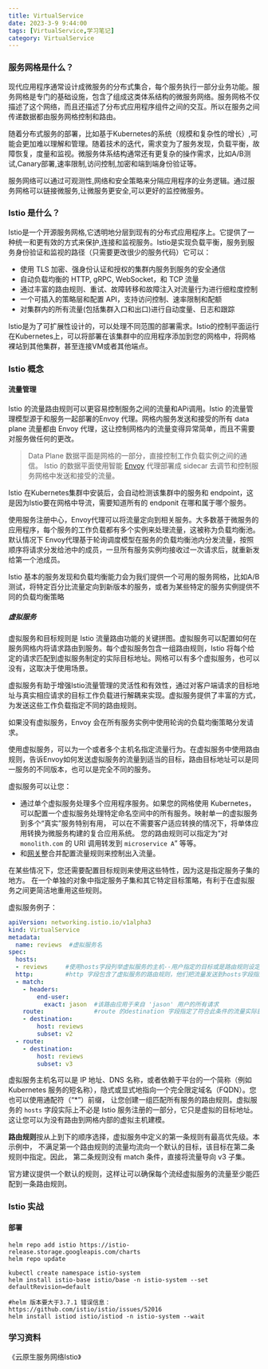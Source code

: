 ```yaml
---
title: VirtualService
date: 2023-3-9 9:44:00
tags: [VirtualService,学习笔记]
category: VirtualService
---
```


### 服务网格是什么？

现代应用程序通常设计成微服务的分布式集合，每个服务执行一部分业务功能。服务网格是专门的基础设施，包含了组成这类体系结构的微服务网络。服务网格不仅描述了这个网络，而且还描述了分布式应用程序组件之间的交互。所以在服务之间传递数据都由服务网格控制和路由。

随着分布式服务的部署，比如基于Kubernetes的系统（规模和复杂性的增长）,可能会更加难以理解和管理。随着技术的迭代，需求变为了服务发现，负载平衡，故障恢复，度量和监视。微服务体系结构通常还有更复杂的操作需求，比如A/B测试,Canary部署,速率限制,访问控制,加密和端到端身份验证等。

服务网络可以通过可观测性,网络和安全策略来分隔应用程序的业务逻辑。通过服务网格可以链接微服务,让微服务更安全,可以更好的监控微服务。



### Istio 是什么？

Istio是一个开源服务网格,它透明地分层到现有的分布式应用程序上。它提供了一种统一和更有效的方式来保护,连接和监视服务。Istio是实现负载平衡，服务到服务身份验证和监视的路径（只需要更改很少的服务代码）它可以：

- 使用 TLS 加密、强身份认证和授权的集群内服务到服务的安全通信
- 自动负载均衡的 HTTP, gRPC, WebSocket，和 TCP 流量
- 通过丰富的路由规则、重试、故障转移和故障注入对流量行为进行细粒度控制
- 一个可插入的策略层和配置 API，支持访问控制、速率限制和配额
- 对集群内的所有流量(包括集群入口和出口)进行自动度量、日志和跟踪

Istio是为了可扩展性设计的，可以处理不同范围的部署需求。Istio的控制平面运行在Kubernetes上，可以将部署在该集群中的应用程序添加到您的网格中，将网格裸站到其他集群，甚至连接VM或者其他端点。



### Istio 概念

#### 流量管理

Istio 的流量路由规则可以更容易控制服务之间的流量和APi调用。Istio 的流量管理模型源于和服务一起部署的Envoy 代理。网格内服务发送和接受的所有 data plane 流量都由 Envoy 代理，这让控制网格内的流量变得异常简单，而且不需要对服务做任何的更改。 

> Data Plane 数据平面是网格的一部分，直接控制工作负载实例之间的通信。 Istio 的数据平面使用智能 [Envoy](https://istio.io/zh/docs/reference/glossary/#envoy) 代理部署成 sidecar 去调节和控制服务网格中发送和接受的流量。

Istio 在Kubernetes集群中安装后，会自动检测该集群中的服务和 endpoint，这是因为Istio要在网格中导流，需要知道所有的 endponit 在哪和属于哪个服务。

使用服务注册中心，Envoy代理可以将流量定向到相关服务。大多数基于微服务的应用程序，每个服务的工作负载都有多个实例来处理流量，这被称为负载均衡池。默认情况下 Envoy代理基于轮询调度模型在服务的负载均衡池内分发流量，按照顺序将请求分发给池中的成员，一旦所有服务实例均接收过一次请求后，就重新发给第一个池成员。

Istio 基本的服务发现和负载均衡能力会为我们提供一个可用的服务网格，比如A/B测试，将特定百分比流量定向到新版本的服务，或者为某些特定的服务实例提供不同的负载均衡策略

##### 虚拟服务

虚拟服务和目标规则是 Istio 流量路由功能的关键拼图。虚拟服务可以配置如何在服务网格内将请求路由到服务。每个虚拟服务包含一组路由规则，Istio 将每个给定的请求匹配到虚拟服务制定的实际目标地址。网格可以有多个虚拟服务，也可以没有，这取决于使用场景。

虚拟服务有助于增强Istio流量管理的灵活性和有效性，通过对客户端请求的目标地址与真实相应请求的目标工作负载进行解耦来实现。虚拟服务提供了丰富的方式，为发送这些工作负载指定不同的路由规则。

如果没有虚拟服务，Envoy 会在所有服务实例中使用轮询的负载均衡策略分发请求。

使用虚拟服务，可以为一个或者多个主机名指定流量行为。在虚拟服务中使用路由规则，告诉Envoy如何发送虚拟服务的流量到适当的目标，路由目标地址可以是同一服务的不同版本，也可以是完全不同的服务。

虚拟服务可以让您：

- 通过单个虚拟服务处理多个应用程序服务。如果您的网格使用 Kubernetes， 可以配置一个虚拟服务处理特定命名空间中的所有服务。映射单一的虚拟服务到多个“真实”服务特别有用， 可以在不需要客户适应转换的情况下，将单体应用转换为微服务构建的复合应用系统。 您的路由规则可以指定为“对 `monolith.com` 的 URI 调用转发到 `microservice A`” 等等。 
- 和[网关](https://istio.io/latest/zh/docs/concepts/traffic-management/#gateways)整合并配置流量规则来控制出入流量。

在某些情况下，您还需要配置目标规则来使用这些特性，因为这是指定服务子集的地方。 在一个单独的对象中指定服务子集和其它特定目标策略，有利于在虚拟服务之间更简洁地重用这些规则。

虚拟服务例子：

```yaml
apiVersion: networking.istio.io/v1alpha3
kind: VirtualService
metadata:
  name: reviews  #虚拟服务名
spec:
  hosts:
  - reviews     #使用hosts字段列举虚拟服务的主机--用户指定的目标或是路由规则设定的目标。这是客户端向服务发送请求时使用的一个或多个地址
  http:         #http 字段包含了虚拟服务的路由规则，他们把流量发送到hosts字段指定的目标，一个路由规则包含了指定请求要流向哪个目标地址
  - match:      
    - headers:
        end-user:
          exact: jason  #该路由应用于来自 'jason' 用户的所有请求
    route:              #route 的destination 字段指定了符合此条件的流量实际目标地址，destination 的 host 必须是存在于 Istio 服务注册中心的实际目标地址，否则 Envoy 不知道该将请求发送到哪里。
    - destination:
        host: reviews
        subset: v2
  - route:
    - destination:
        host: reviews
        subset: v3

```

虚拟服务主机名可以是 IP 地址、DNS 名称，或者依赖于平台的一个简称（例如 Kubernetes 服务的短名称），隐式或显式地指向一个完全限定域名（FQDN）。您也可以使用通配符（“*”）前缀， 让您创建一组匹配所有服务的路由规则。虚拟服务的 `hosts` 字段实际上不必是 Istio 服务注册的一部分，它只是虚拟的目标地址。这让您可以为没有路由到网格内部的虚拟主机建模。



**路由规则**按从上到下的顺序选择，虚拟服务中定义的第一条规则有最高优先级。本示例中， 不满足第一个路由规则的流量均流向一个默认的目标，该目标在第二条规则中指定。因此， 第二条规则没有 match 条件，直接将流量导向 v3 子集。

官方建议提供一个默认的规则，这样让可以确保每个流经虚拟服务的流量至少能匹配到一条路由规则。







### Istio 实战

#### 部署

```shell
helm repo add istio https://istio-release.storage.googleapis.com/charts
helm repo update

kubectl create namespace istio-system
helm install istio-base istio/base -n istio-system --set defaultRevision=default

#helm 版本要大于3.7.1 错误信息：https://github.com/istio/istio/issues/52016
helm install istiod istio/istiod -n istio-system --wait
```





### 学习资料

《云原生服务网络Istio》


